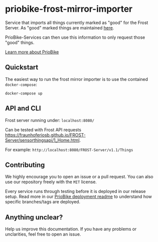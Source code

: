 # priobike-frost-mirror-importer

Service that imports all things currently marked as "good" for the Frost Server. As "good" marked things are maintained [here](https://daten-hamburg.de/tlf_public/).

PrioBike-Services can then use this information to only request those "good" things.

[Learn more about PrioBike](https://github.com/priobike)

## Quickstart

The easiest way to run the frost mirror importer is to use the contained `docker-compose`:
```
docker-compose up
```

## API and CLI

Frost server running under:
`localhost:8080/`

Can be tested with Frost API requests https://fraunhoferiosb.github.io/FROST-Server/sensorthingsapi/1_Home.html.

For example:
`http://localhost:8080/FROST-Server/v1.1/Things`

## Contributing

We highly encourage you to open an issue or a pull request. You can also use our repository freely with the `MIT` license.

Every service runs through testing before it is deployed in our release setup. Read more in our [PrioBike deployment readme](https://github.com/priobike/.github/blob/main/wiki/deployment.md) to understand how specific branches/tags are deployed.

## Anything unclear?

Help us improve this documentation. If you have any problems or unclarities, feel free to open an issue.
